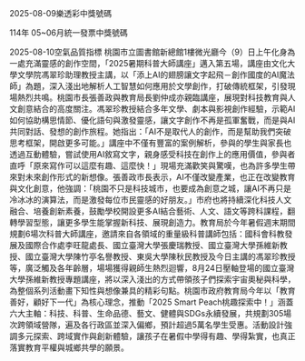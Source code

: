 
2025-08-09樂透彩中獎號碼

                                
114年 05~06月統一發票中獎號碼
                             
2025-08-10空氣品質指標
                              桃園市立圖書館新總館1樓微光廳今（9）日上午化身為一處充滿靈感的創作空間，「2025暑期科普大師講座」邁入第五場，講座由文化大學文學院馮翠珍助理教授主講，以「添上AI的翅膀讓文字起飛－創作國度的AI魔法師」為題，深入淺出地解析人工智慧如何應用於文學創作，打破傳統框架，引發現場熱烈共鳴。桃園市長張善政與教育局長劉仲成亦親臨講座，展現對科技教育與人文創意結合的高度關注。馮翠珍教授結合多年文學、劇本與影視創作經驗，示範AI如何協助構思情節、優化語句與激發靈感，讓文字創作不再是孤軍奮戰，而是與AI共同對話、發想的創作旅程。她指出：「AI不是取代人的創作，而是幫助我們突破思考框架，開啟更多可能。」講座中不僅有豐富的案例解析，參與的學生與家長也透過互動體驗，嘗試使用AI敘寫文字，親身感受科技在創作上的應用價值，參與者直呼「原來寫作可以這麼有趣、這麼快！」現場充滿歡笑與驚嘆，也為許多學生帶來對未來創作形式的新想像。張善政市長表示，AI不僅改變產業，也正在改變教育與文化創意，他強調：「桃園不只是科技城市，也要成為創意之城，讓AI不再只是冷冰冰的演算法，而是激發每位市民靈感的好朋友。」市府也將持續深化科技人文融合、培養創新素養，鼓勵學校開設更多AI結合藝術、人文、語文等跨科課程，翻轉學習型態，讓更多學生能掌握新科技、展現創造力。教育局於今年暑假週末期間規劃6場次科普大師講座，邀請來自各領域的重量級科普講師包括：國科會科教發展及國際合作處李旺龍處長、國立臺灣大學張慶瑞教授、國立臺灣大學孫維新教授、國立臺灣大學陳竹亭名譽教授、東吳大學陳秋民教授及今日主講的馮翠珍教授等，廣泛觸及各年齡層，場場獲得親師生熱烈迴響，8月24日壓軸登場的國立臺灣大學孫維新教授專題講座，將以深入淺出的方式帶領孩子們探索宇宙奧秘與科學，為整個系列活動畫下知性與想像兼具的精彩句點。桃園市政府教育局今年以「教育善好，顧好下一代」為核心理念，推動「2025 Smart Peach桃趣探索中！」涵蓋六大主軸：科技、科普、生命品德、藝文、健體與SDGs永續發展，共規劃305場次跨領域營隊，遍及各行政區並深入偏鄉，預計超過5萬名學生受惠。活動設計強調多元探索、跨域實作與創新體驗，讓孩子在暑假中學得有趣、學得紮實，也真正落實教育平權與城鄉共學的願景。